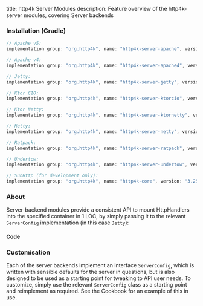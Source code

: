 title: http4k Server Modules
description: Feature overview of the http4k-server modules, covering Server backends

### Installation (Gradle)

```groovy
// Apache v5: 
implementation group: "org.http4k", name: "http4k-server-apache", version: "3.258.0"

// Apache v4: 
implementation group: "org.http4k", name: "http4k-server-apache4", version: "3.258.0"

// Jetty: 
implementation group: "org.http4k", name: "http4k-server-jetty", version: "3.258.0"

// Ktor CIO: 
implementation group: "org.http4k", name: "http4k-server-ktorcio", version: "3.258.0"

// Ktor Netty: 
implementation group: "org.http4k", name: "http4k-server-ktornetty", version: "3.258.0"

// Netty: 
implementation group: "org.http4k", name: "http4k-server-netty", version: "3.258.0"

// Ratpack: 
implementation group: "org.http4k", name: "http4k-server-ratpack", version: "3.258.0"

// Undertow: 
implementation group: "org.http4k", name: "http4k-server-undertow", version: "3.258.0"

// SunHttp (for development only): 
implementation group: "org.http4k", name: "http4k-core", version: "3.258.0"
```

### About
Server-backend modules provide a consistent API to mount HttpHandlers into the specified container in 1 LOC, by 
simply passing it to the relevant `ServerConfig` implementation (in this case `Jetty`):

#### Code [<img class="octocat"/>](https://github.com/http4k/http4k/blob/master/src/docs/guide/modules/servers/example_http.kt)

<script src="https://gist-it.appspot.com/https://github.com/http4k/http4k/blob/master/src/docs/guide/modules/servers/example_http.kt"></script>

### Customisation
Each of the server backends implement an interface `ServerConfig`, which is written with sensible defaults for the server in questions, 
but is also designed to be used as a starting point for tweaking to API user needs. To customize, simply use the relevant `ServerConfig` 
class as a starting point and reimplement as required. See the Cookbook for an example of this in use.
